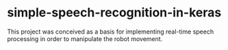 # simple-speech-recognition-in-keras
This project was conceived as a basis for implementing real-time speech processing in order to manipulate the robot movement.
